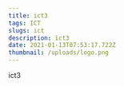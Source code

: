 ```yaml
---
title: ict3
tags: ICT
slugs: ict
description: ict3
date: 2021-01-13T07:53:17.722Z
thumbnail: /uploads/logo.png
---
```

ict3